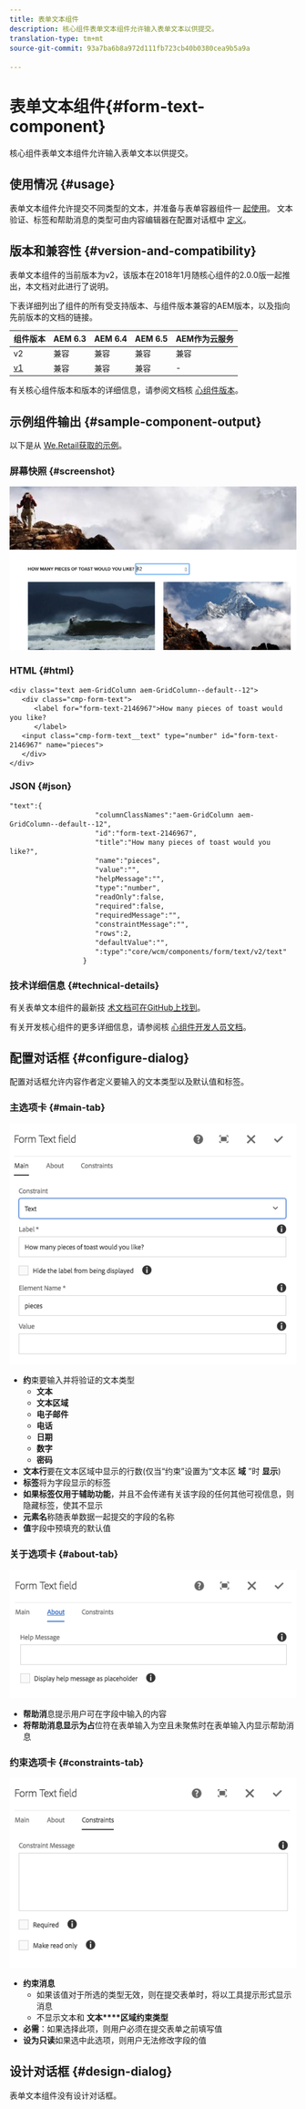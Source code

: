 ```yaml
---
title: 表单文本组件
description: 核心组件表单文本组件允许输入表单文本以供提交。
translation-type: tm+mt
source-git-commit: 93a7ba6b8a972d111fb723cb40b0380cea9b5a9a

---
```



# 表单文本组件{#form-text-component}

核心组件表单文本组件允许输入表单文本以供提交。

## 使用情况 {#usage}

表单文本组件允许提交不同类型的文本，并准备与表单容器组件一 [起使用](form-container.md)。 文本验证、标签和帮助消息的类型可由内容编辑器在配置对话框中 [定义](#configure-dialog)。

## 版本和兼容性 {#version-and-compatibility}

表单文本组件的当前版本为v2，该版本在2018年1月随核心组件的2.0.0版一起推出，本文档对此进行了说明。

下表详细列出了组件的所有受支持版本、与组件版本兼容的AEM版本，以及指向先前版本的文档的链接。

| 组件版本 | AEM 6.3 | AEM 6.4 | AEM 6.5 | AEM作为云服务 |
|--- |--- |--- |--- |---|
| v2 | 兼容 | 兼容 | 兼容 | 兼容 |
| [v1](/help/components/v1/form-text-v1.md) | 兼容 | 兼容 | 兼容 | - |

有关核心组件版本和版本的详细信息，请参阅文档核 [心组件版本](/help/versions.md)。

## 示例组件输出 {#sample-component-output}

以下是从 [We.Retail获取的示例](https://docs.adobe.com/content/help/en/experience-manager-65/developing/bestpractices/we-retail/we-retail.html)。

### 屏幕快照 {#screenshot}

![](/help/assets/chlimage_1-22.png)

### HTML {#html}

```
<div class="text aem-GridColumn aem-GridColumn--default--12">
   <div class="cmp-form-text">
      <label for="form-text-2146967">How many pieces of toast would you like?
      </label>
   <input class="cmp-form-text__text" type="number" id="form-text-2146967" name="pieces">
   </div>
</div>
```

### JSON {#json}

```
"text":{  
                     "columnClassNames":"aem-GridColumn aem-GridColumn--default--12",
                     "id":"form-text-2146967",
                     "title":"How many pieces of toast would you like?",
                     "name":"pieces",
                     "value":"",
                     "helpMessage":"",
                     "type":"number",
                     "readOnly":false,
                     "required":false,
                     "requiredMessage":"",
                     "constraintMessage":"",
                     "rows":2,
                     "defaultValue":"",
                     ":type":"core/wcm/components/form/text/v2/text"
                  }
```

### 技术详细信息 {#technical-details}

有关表单文本组件的最新技 [术文档可在GitHub上找到](https://adobe.com/go/aem_cmp_tech_form_text_v2)。

有关开发核心组件的更多详细信息，请参阅核 [心组件开发人员文档](/help/developing/overview.md)。

## 配置对话框 {#configure-dialog}

配置对话框允许内容作者定义要输入的文本类型以及默认值和标签。

### 主选项卡 {#main-tab}

![](/help/assets/chlimage_1-23.png)

* **约**&#x200B;束要输入并将验证的文本类型
   * **文本**
   * **文本区域**
   * **电子邮件**
   * **电话**
   * **日期**
   * **数字**
   * **密码**
* **文本行**&#x200B;要在文本区域中显示的行数(仅当“约束”设置为“文本区 **域** ”时 **显示**)
* **标签**&#x200B;将为字段显示的标签
* **如果标签仅用于辅助功能**，并且不会传递有关该字段的任何其他可视信息，则隐藏标签，使其不显示
* **元素名**&#x200B;称随表单数据一起提交的字段的名称
* **值**&#x200B;字段中预填充的默认值

### 关于选项卡 {#about-tab}

![](/help/assets/chlimage_1-24.png)

* **帮助消**&#x200B;息提示用户可在字段中输入的内容
* **将帮助消息显示为占**&#x200B;位符在表单输入为空且未聚焦时在表单输入内显示帮助消息

### 约束选项卡 {#constraints-tab}

![](/help/assets/chlimage_1-25.png)

* **约束消息**
   * 如果该值对于所选的类型无效，则在提交表单时，将以工具提示形式显示消息
   * 不显示文本和 **文本****区域约束类型**
* **必需**：如果选择此项，则用户必须在提交表单之前填写值
* **设为只读**&#x200B;如果选中此选项，则用户无法修改字段的值

## 设计对话框 {#design-dialog}

表单文本组件没有设计对话框。
